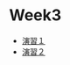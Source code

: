 # Week3

- [演習１](https://colab.research.google.com/drive/1TjeTfJaUiMdjywq-d6svr18RdG672A5k?usp=sharing)
- [演習２](https://colab.research.google.com/drive/1CceAFTflSLr_suaM5M_UEHpSoTlSnGLt?usp=sharing)
